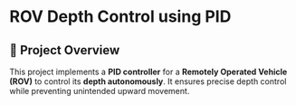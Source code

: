 
# ROV Depth Control using PID

## 📌 Project Overview
This project implements a **PID controller** for a **Remotely Operated Vehicle (ROV)** to control its **depth autonomously**. It ensures precise depth control while preventing unintended upward movement.

